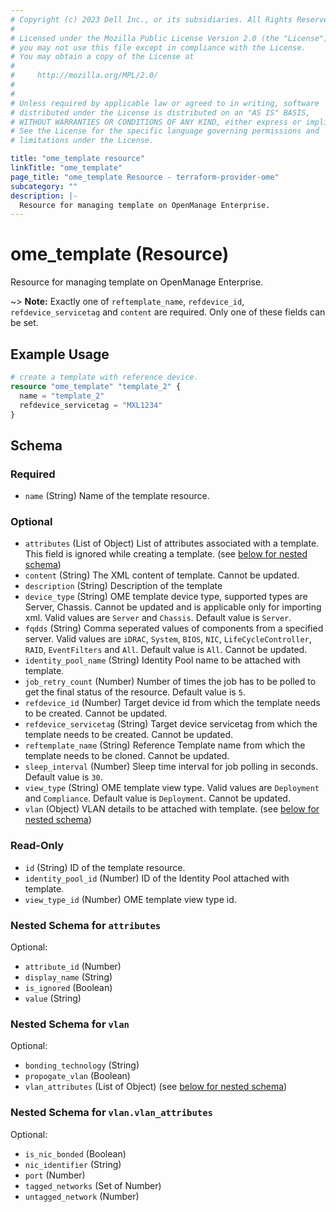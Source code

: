 ```yaml
---
# Copyright (c) 2023 Dell Inc., or its subsidiaries. All Rights Reserved.
# 
# Licensed under the Mozilla Public License Version 2.0 (the "License");
# you may not use this file except in compliance with the License.
# You may obtain a copy of the License at
# 
#     http://mozilla.org/MPL/2.0/
# 
# 
# Unless required by applicable law or agreed to in writing, software
# distributed under the License is distributed on an "AS IS" BASIS,
# WITHOUT WARRANTIES OR CONDITIONS OF ANY KIND, either express or implied.
# See the License for the specific language governing permissions and
# limitations under the License.

title: "ome_template resource"
linkTitle: "ome_template"
page_title: "ome_template Resource - terraform-provider-ome"
subcategory: ""
description: |-
  Resource for managing template on OpenManage Enterprise.
---
```


# ome_template (Resource)

Resource for managing template on OpenManage Enterprise.

~> **Note:** Exactly one of `reftemplate_name`, `refdevice_id`, `refdevice_servicetag` and `content` are required. 
Only one of these fields can be set.

## Example Usage

```terraform
# create a template with reference device.
resource "ome_template" "template_2" {
  name = "template_2"
  refdevice_servicetag = "MXL1234"
}
```

<!-- schema generated by tfplugindocs -->
## Schema

### Required

- `name` (String) Name of the template resource.

### Optional

- `attributes` (List of Object) List of attributes associated with a template. This field is ignored while creating a template. (see [below for nested schema](#nestedatt--attributes))
- `content` (String) The XML content of template. Cannot be updated.
- `description` (String) Description of the template
- `device_type` (String) OME template device type, supported types are Server, Chassis. Cannot be updated and is applicable only for importing xml. Valid values are `Server` and `Chassis`. Default value is `Server`.
- `fqdds` (String) Comma seperated values of components from a specified server. Valid values are `iDRAC`, `System`, `BIOS`, `NIC`, `LifeCycleController`, `RAID`, `EventFilters` and `All`. Default value is `All`. Cannot be updated.
- `identity_pool_name` (String) Identity Pool name to be attached with template.
- `job_retry_count` (Number) Number of times the job has to be polled to get the final status of the resource. Default value is `5`.
- `refdevice_id` (Number) Target device id from which the template needs to be created. Cannot be updated.
- `refdevice_servicetag` (String) Target device servicetag from which the template needs to be created. Cannot be updated.
- `reftemplate_name` (String) Reference Template name from which the template needs to be cloned. Cannot be updated.
- `sleep_interval` (Number) Sleep time interval for job polling in seconds. Default value is `30`.
- `view_type` (String) OME template view type. Valid values are `Deployment` and `Compliance`. Default value is `Deployment`. Cannot be updated.
- `vlan` (Object) VLAN details to be attached with template. (see [below for nested schema](#nestedatt--vlan))

### Read-Only

- `id` (String) ID of the template resource.
- `identity_pool_id` (Number) ID of the Identity Pool attached with template.
- `view_type_id` (Number) OME template view type id.

<a id="nestedatt--attributes"></a>
### Nested Schema for `attributes`

Optional:

- `attribute_id` (Number)
- `display_name` (String)
- `is_ignored` (Boolean)
- `value` (String)


<a id="nestedatt--vlan"></a>
### Nested Schema for `vlan`

Optional:

- `bonding_technology` (String)
- `propogate_vlan` (Boolean)
- `vlan_attributes` (List of Object) (see [below for nested schema](#nestedobjatt--vlan--vlan_attributes))

<a id="nestedobjatt--vlan--vlan_attributes"></a>
### Nested Schema for `vlan.vlan_attributes`

Optional:

- `is_nic_bonded` (Boolean)
- `nic_identifier` (String)
- `port` (Number)
- `tagged_networks` (Set of Number)
- `untagged_network` (Number)


